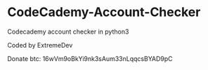 # CodeCademy-Account-Checker
Codecademy account checker in python3


Coded by ExtremeDev

Donate btc: 16wVm9oBkYi9nk3sAum33nLqqcsBYAD9pC
